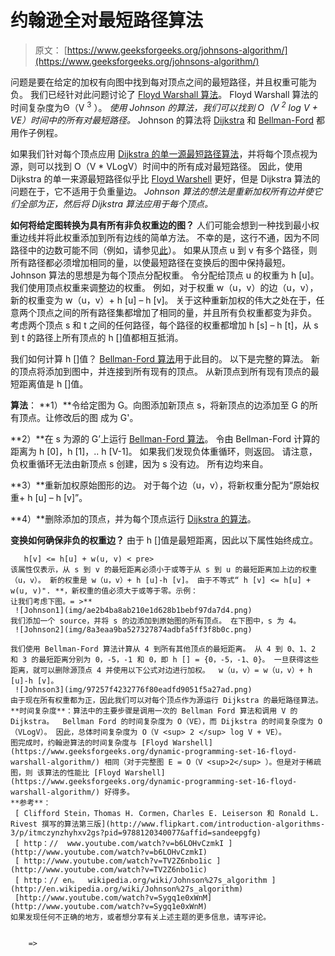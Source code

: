 # 约翰逊全对最短路径算法

> 原文： [https://www.geeksforgeeks.org/johnsons-algorithm/](https://www.geeksforgeeks.org/johnsons-algorithm/)

问题是要在给定的加权有向图中找到每对顶点之间的最短路径，并且权重可能为负。 我们已经针对此问题讨论了 [Floyd Warshall 算法](https://www.geeksforgeeks.org/dynamic-programming-set-16-floyd-warshall-algorithm/)。 Floyd Warshall 算法的时间复杂度为Θ（V <sup>3</sup> ）。 *使用 Johnson 的算法，我们可以找到 O（V <sup>2</sup> log V + VE）时间中的所有对最短路径。* Johnson 的算法将 [Dijkstra](https://www.geeksforgeeks.org/greedy-algorithms-set-6-dijkstras-shortest-path-algorithm/) 和 [Bellman-Ford](https://www.geeksforgeeks.org/dynamic-programming-set-23-bellman-ford-algorithm/) 都用作子例程。

如果我们针对每个顶点应用 [Dijkstra 的单一源最短路径算法](https://www.geeksforgeeks.org/greedy-algorithms-set-6-dijkstras-shortest-path-algorithm/)，并将每个顶点视为源，则可以找到 O（V * VLogV）时间中的所有成对最短路径。 因此，使用 Dijkstra 的单一来源最短路径似乎比 [Floyd Warshell](https://www.geeksforgeeks.org/dynamic-programming-set-16-floyd-warshall-algorithm/) 更好，但是 Dijkstra 算法的问题在于，它不适用于负重量边。
*Johnson 算法的想法是重新加权所有边并使它们全部为正，然后将 Dijkstra 算法应用于每个顶点。*

**如何将给定图转换为具有所有非负权重边的图？**
人们可能会想到一种找到最小权重边线并将此权重添加到所有边线的简单方法。 不幸的是，这行不通，因为不同路径中的边数可能不同（例如，请参见[此](http://geeksquiz.com/data-structures-graph-question-31/)）。 如果从顶点 u 到 v 有多个路径，则所有路径都必须增加相同的量，以使最短路径在变换后的图中保持最短。
Johnson 算法的思想是为每个顶点分配权重。 令分配给顶点 u 的权重为 h [u]。 我们使用顶点权重来调整边的权重。 例如，对于权重 w（u，v）的边（u，v），新的权重变为 w（u，v）+ h [u] – h [v]。 关于这种重新加权的伟大之处在于，任意两个顶点之间的所有路径集都增加了相同的量，并且所有负权重都变为非负。 考虑两个顶点 s 和 t 之间的任何路径，每个路径的权重都增加 h [s] – h [t]，从 s 到 t 的路径上所有顶点的 h []值都相互抵消。

我们如何计算 h []值？ [Bellman-Ford 算法](https://www.geeksforgeeks.org/dynamic-programming-set-23-bellman-ford-algorithm/)用于此目的。 以下是完整的算法。 新的顶点将添加到图中，并连接到所有现有的顶点。 从新顶点到所有现有顶点的最短距离值是 h []值。

**算法**：
**1）**令给定图为 G。向图添加新顶点 s，将新顶点的边添加至 G 的所有顶点。让修改后的图 成为 G'。

**2）**在 s 为源的 G’上运行 [Bellman-Ford 算法](https://www.geeksforgeeks.org/dynamic-programming-set-23-bellman-ford-algorithm/)。 令由 Bellman-Ford 计算的距离为 h [0]，h [1]，.. h [V-1]。 如果我们发现负体重循环，则返回。 请注意，负权重循环无法由新顶点 s 创建，因为 s 没有边。 所有边均来自。

**3）**重新加权原始图形的边。 对于每个边（u，v），将新权重分配为“原始权重+ h [u] – h [v]”。

**4）**删除添加的顶点，并为每个顶点运行 [Dijkstra 的算法](https://www.geeksforgeeks.org/greedy-algorithms-set-6-dijkstras-shortest-path-algorithm/)。

**变换如何确保非负的权重边？**
由于 h []值是最短距离，因此以下属性始终成立。

```
   h[v] <= h[u] + w(u, v) < pre>
该属性仅表示，从 s 到 v 的最短距离必须小于或等于从 s 到 u 的最短距离加上边的权重（u，v）。 新的权重是 w（u，v）+ h [u]-h [v]。 由于不等式“ h [v] <= h[u] + w(u, v)". **，新权重的值必须大于或等于零。示例：
让我们考虑下图。= >** 
 ![Johnson1](img/ae2b4ba8ab210e1d628b1bebf97da7d4.png) 
我们添加一个 source，并将 s 的边添加到原始图的所有顶点。 在下图中，s 为 4。
 ![Johnson2](img/8a3eaa9ba527327874adbfa5ff3f8b0c.png) 

我们使用 Bellman-Ford 算法计算从 4 到所有其他顶点的最短距离。 从 4 到 0、1、2 和 3 的最短距离分别为 0，-5，-1 和 0，即 h [] = {0，-5，-1、0}。 一旦获得这些距离，就可以删除源顶点 4 并使用以下公式对边进行加权。  w（u，v）= w（u，v）+ h [u]-h [v]。
 ![Johnson3](img/97257f4232776f80eadfd9051f5a27ad.png) 
由于现在所有权重都为正，因此我们可以对每个顶点作为源运行 Dijkstra 的最短路径算法。
**时间复杂度**：算法中的主要步骤是调用一次的 Bellman Ford 算法和调用 V 的 Dijkstra。  Bellman Ford 的时间复杂度为 O（VE），而 Dijkstra 的时间复杂度为 O（VLogV）。 因此，总体时间复杂度为 O（V <sup> 2 </sup> log V + VE）。  
图完成时，约翰逊算法的时间复杂度与 [Floyd Warshell](https://www.geeksforgeeks.org/dynamic-programming-set-16-floyd-warshall-algorithm/) 相同（对于完整图 E = O（V <sup>2</sup> ）。但是对于稀疏图，则 该算法的性能比 [Floyd Warshell](https://www.geeksforgeeks.org/dynamic-programming-set-16-floyd-warshall-algorithm/) 好得多。
**参考**：
 [ Clifford Stein，Thomas H. Cormen，Charles E. Leiserson 和 Ronald L. Rivest 撰写的算法第三版](http://www.flipkart.com/introduction-algorithms-3/p/itmczynzhyhxv2gs?pid=9788120340077&affid=sandeepgfg) 
 [ http：//  www.youtube.com/watch?v=b6LOHvCzmkI ](http://www.youtube.com/watch?v=b6LOHvCzmkI) 
 [ http://www.youtube.com/watch?v=TV2Z6nbo1ic ](http://www.youtube.com/watch?v=TV2Z6nbo1ic) 
 [ http：// en。  wikipedia.org/wiki/Johnson%27s_algorithm ](http://en.wikipedia.org/wiki/Johnson%27s_algorithm) 
 [http://www.youtube.com/watch?v=Sygq1e0xWnM](http://www.youtube.com/watch?v=Sygq1e0xWnM) 
如果发现任何不正确的地方，或者想分享有关上述主题的更多信息，请写评论。


	=>
```